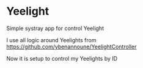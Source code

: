 # Yeelight
Simple systray app for control Yeelight

I use all logic around Yeelights from https://github.com/ybenannoune/YeelightController

Now it is setup to control my Yeelights by ID
